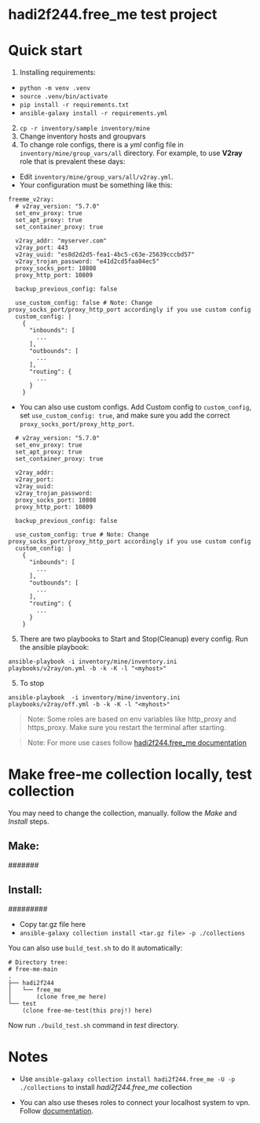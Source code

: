 # hadi2f244.free_me test project


# Quick start
1. Installing requirements:
+ `python -m venv .venv`
+ `source .venv/bin/activate`
+ `pip install -r requirements.txt`
+ `ansible-galaxy install -r requirements.yml`

2.  `cp -r inventory/sample inventory/mine`
3. Change inventory hosts and groupvars
4. To change role configs, there is a *yml* config file in `inventory/mine/group_vars/all` directory. For example, to use **V2ray** role that is prevalent these days:
+ Edit `inventory/mine/group_vars/all/v2ray.yml`.
+ Your configuration must be something like this:
```
freeme_v2ray:
  # v2ray_version: "5.7.0"
  set_env_proxy: true
  set_apt_proxy: true
  set_container_proxy: true

  v2ray_addr: "myserver.com"
  v2ray_port: 443
  v2ray_uuid: "es8d2d2d5-fea1-4bc5-c63e-25639cccbd57"
  v2ray_trojan_password: "e41d2cd5faa04ec5"
  proxy_socks_port: 10808
  proxy_http_port: 10809

  backup_previous_config: false

  use_custom_config: false # Note: Change proxy_socks_port/proxy_http_port accordingly if you use custom config
  custom_config: |
    {
      "inbounds": [
        ...
      ],
      "outbounds": [
        ...
      ],
      "routing": {
        ...
      }
    }
```
+ You can also use custom configs. Add Custom config to `custom_config`, set `use_custom_config: true`, and make sure you add the correct `proxy_socks_port/proxy_http_port`.

```
  # v2ray_version: "5.7.0"
  set_env_proxy: true
  set_apt_proxy: true
  set_container_proxy: true

  v2ray_addr:
  v2ray_port:
  v2ray_uuid:
  v2ray_trojan_password:
  proxy_socks_port: 10808
  proxy_http_port: 10809

  backup_previous_config: false

  use_custom_config: true # Note: Change proxy_socks_port/proxy_http_port accordingly if you use custom config
  custom_config: |
    {
      "inbounds": [
        ...
      ],
      "outbounds": [
        ...
      ],
      "routing": {
        ...
      }
    }
```

5. There are two playbooks to Start and Stop(Cleanup) every config. Run the ansible playbook:
```
ansible-playbook -i inventory/mine/inventory.ini playbooks/v2ray/on.yml -b -k -K -l "<myhost>"
```
5. To stop
```
ansible-playbook  -i inventory/mine/inventory.ini playbooks/v2ray/off.yml -b -k -K -l "<myhost>"
```

> Note: Some roles are based on env variables like http_proxy and https_proxy. Make sure you restart the terminal after starting.

> Note: For more use cases follow [hadi2f244.free_me documentation](https://github.com/hadi2f244/free-me/tree/main/docs)

# Make free-me collection locally, test collection
You may need to change the collection, manually. follow the *Make* and *Install* steps.

## Make:
 #######
## Install:

#########

+ Copy tar.gz file here
+ `ansible-galaxy collection install <tar.gz file> -p ./collections`

You can also use `build_test.sh` to do it automatically:
```
# Directory tree:
# free-me-main
.
├── hadi2f244
│   └── free_me
│       (clone free_me here)
└── test
    (clone free-me-test(this proj!) here)
```
Now run `./build_test.sh` command in *test* directory.

# Notes

+ Use `ansible-galaxy collection install hadi2f244.free_me -U -p ./collections` to install *hadi2f244.free_me* collection

+ You can also use theses roles to connect your localhost system to vpn. Follow [documentation](https://github.com/hadi2f244/free-me/tree/main/docs/Local.md).
